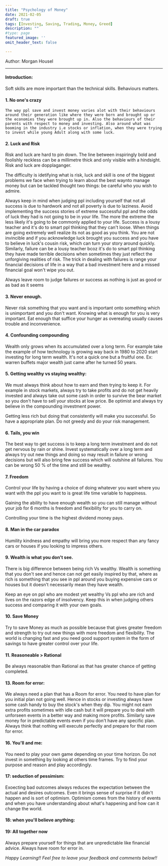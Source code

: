 ```yaml
---
title: "Psychology of Money"
date: 2021-02-05
draft: true
tags: [Investing, Saving, Trading, Money, Greed]
description: ""
#type: page
featured_image: ''
omit_header_text: false

---
```


Author: Morgan Housel


____

#### Introduction:

Soft skills are more important than the technical skills. Behaviours matters.


#### 1. No one's crazy
	
	The way ppl save and invest money varies alot with their behaviours around their generation like where they were born and brought up or the economies they were brought up in. Also the behaviours of their parents with respect to money and investing. Also around what was booming in the industry i.e stocks or inflation, when they were trying to invest while young Adult along with some luck.
	
#### 2. Luck and Risk

  Risk and luck are hard to pin down. The line between inspiringly bold and foolishly reckless can be a millimetre thick and only visible with a hindsight. Risk and luck are dopplaganger.

  The difficulty is idetifying what is risk, luck and skill is one of the biggest problems we face when trying to learn about the best waynto manage money but can be tackled thought two things: be careful who you wish to admire.

  Always keep in mind when judging ppl including yourself that not all success is due to hardwork and not all poverty is due to laziness.
  Avoid implementing the success stories of extreme successful ppl and the odds of luck they had is not going to be in your life. The more the extreme the less likely it's going to be commonly applied to your life.
  Success is a lousy teacher and it's do to smart ppl  thinking that they can't loose. When things are going extremely well realize its not as good as you think. You are not invincible and if you acknowledge luck brought you success and you have to believe in luck's cousin risk, which can turn your story around quickly.
  Similarly, failure can be a lousy teacher bcoz  it's do to smart ppl thinking they have made terrible decisions when sometimes they just reflect the unforgiving realities of risk. The trick in dealing with failures is range your financial decisions of life in a way that a bad investment here and a missed financial goal won't wipe you out.

  Always leave room to judge failures or success as nothing is just as good or as bad as it seems 

#### 3. Never enough.
	
  Never risk something that  you want and is important onto something which is unimportant and you don't want.
  Knowing what is enough for you is very important. Eat enough that suffice your hunger as overeating usually causes trouble and inconvenience.

#### 4. Confounding compounding

  Wealth only grows when its accumulated over a long term. For example take the example of how technology is growing way back in 1980 to 2020 start investing for long term wealth. It's not a quick one but a fruitful one. Ex: warren buffets major wealth just came after he turned 50 years.

####	5. Getting wealthy vs staying wealthy:

  We must always think about how to earn  and then trying to keep it. For example in stock markets, always try to take profits and do not get heavily invested and always take out some cash in order to survive the bear market so you don't have to sell your stocks at low price. Be optimist and always try  believe in the compounding investment power.

  Getting less rich but doing that consistently will make you successful. So have a appropriate plan. Do not greedy and do your risk management.

####	6. Tails, you win

  The best way to get success is to keep a long term investment and do not get nervous by rain or shine. Invest systematically over a long term and always try out new things and doing so may result in failure or wrong decisions but will also bring few success which will outshine all failures. You can be wrong 50 % of the time and still be wealthy.

####	7. Freedom

  Control your life by having a choice of doing whatever you want where you want with the ppl you want to is great life time variable to happiness.

  Gaining the ability to have enough wealth so you can still manage without your job for 6 months is freedom and flexibility for you to carry on.

  Controlling your time is the highest dividend money pays.

####	8. Man in the car paradox

  Humility kindness and empathy will bring you more respect than any fancy cars or houses if you looking to impress others.

####	9. Wealth is what you don't see.

  There is big difference between being rich Vs wealthy. Wealth is something that you don't see and hence can not get easily inspired by that, where as rich is something that you see in ppl around you buying expensive cars or houses but it doesn't necessarily mean they have wealth. 
  
  Keep an eye on ppl who are modest yet wealthy Vs ppl who are rich and lives on the razors edge of insolvency. Keep this in when judging others success and comparing it with your own goals.

####	10. Save Money

  Try to save Money as much as possible because that gives greater freedom and strength to try out new things with more freedom and flexibility. The world is changing fast and you need good support system in the form of savings to have greater control over your life.

####	11.  Reasoneable >  Rational

  Be always reasonable than Rational as that has greater chance of getting completed.

####	13. Room for error:

  We always need a plan that has a Room for error. You need to have plan for you initial plan not going well. Hence in stocks or investing always have some cash handy to buy the stock's when they dip. You might not earn extra profits sometimes with idle cash but it will prepare you to deal with unforseen events in a better way and making more profits. Similarly save money for in predictable events even if you don't have any specific plan. Always think that nothing will execute perfectly and prepare for that room for error.

####	16. You'll and me:

  You need to play your own game depending on your time horizon. Do not invest in something by looking at others time frames. Try to find your purpose and reason and play accordingly.

#### 17: seduction of pessimism:

  Exoecting bad outcomes always reduces the expectation between the actual and desires outcomes. Even it brings sense of surprise if it didn't happen and is sort of optimism. Optimism comes from the history of events and when you have understanding about what's happening and how can it change the world.

#### 18: when you'll believe anything:

#### 19: All together now

  Always prepare yourself for things that are unpredictable like financial advice. Always have room for error in.


*Happy Learning!! Feel free to leave your feedback and comments below!!*
